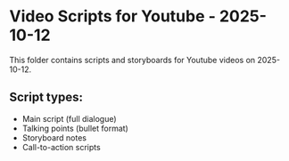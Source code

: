 # Video Scripts for Youtube - 2025-10-12

This folder contains scripts and storyboards for Youtube videos on 2025-10-12.

## Script types:
- Main script (full dialogue)
- Talking points (bullet format)
- Storyboard notes
- Call-to-action scripts
